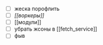 - [ ] жеска порофлить
- [ ] *[[воркеры]]*
- [ ] [[модули]]
- [ ] убрать жсоны в [[fetch_service]]
- [ ] фыв